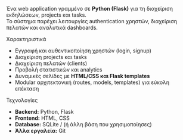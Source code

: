 Ένα web application γραμμένο σε **Python (Flask)** για τη διαχείριση εκδηλώσεων, projects και tasks.  
Το σύστημα παρέχει λειτουργίες authentication χρηστών, διαχείριση πελατών και αναλυτικά dashboards.

Χαρακτηριστικά
- Εγγραφή και αυθεντικοποίηση χρηστών (login, signup)
- Διαχείριση projects και tasks
- Διαχείριση πελατών (clients)
- Προβολή στατιστικών και analytics
- Δυναμικές σελίδες με **HTML/CSS και Flask templates**
- Modular αρχιτεκτονική (routes, models, templates) για εύκολη επέκταση

Τεχνολογίες
- **Backend:** Python, Flask
- **Frontend:** HTML, CSS
- **Database:** SQLite / (ή άλλη βάση που χρησιμοποίησες)
- **Άλλα εργαλεία:** Git
